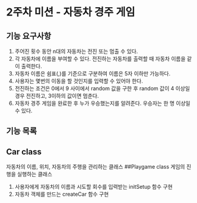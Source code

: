# 2주차 미션 - 자동차 경주 게임
## 기능 요구사항
1. 주어진 횟수 동안 n대의 자동차는 전진 또는 멈출 수 있다.
2. 각 자동차에 이름을 부여할 수 있다. 전진하는 자동차를 출력할 때 자동차 이름을 같이 출력한다.
3. 자동차 이름은 쉼표(,)를 기준으로 구분하여 이름은 5자 이하만 가능하다.
4. 사용자는 몇번의 이동을 할 것인지를 입력할 수 있어야 한다.
5. 전진하는 조건은 0에서 9 사이에서 random 값을 구한 후 random 값이 4 이상일 경우 전진하고, 3이하의 값이면 멈춘다.
6. 자동차 경주 게임을 완료한 후 누가 우승했는지를 알려준다. 우승자는 한 명 이상일 수 있다.
## 기능 목록
## Car class
자동차의 이름, 위치, 자동차의 주행을 관리하는 클래스
##Playgame class
게임의 진행을 실행하는 클래스
1. 사용자에게 자동차의 이름과 시도할 회수를 입력받는 initSetup 함수 구현
2. 자동차 객체를 만드는 createCar 함수 구현